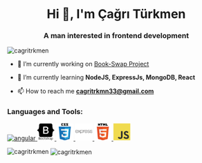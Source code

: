 <h1 align="center">Hi 👋, I'm Çağrı Türkmen</h1>
<h3 align="center">A man interested in frontend development</h3>

<p align="left"> <img src="https://komarev.com/ghpvc/?username=cagritrkmen&label=Profile%20views&color=0e75b6&style=flat" alt="cagritrkmen" /> </p>

- 🔭 I’m currently working on [Book-Swap Project](https://github.com/Cagritrkmen/Book-Swap-Project)

- 🌱 I’m currently learning **NodeJS, ExpressJs, MongoDB, React**

- 📫 How to reach me **cagritrkmn33@gmail.com**


</p>

<h3 align="left">Languages and Tools:</h3>
<p align="left"> <a href="https://angular.io" target="_blank" rel="noreferrer"> <img src="https://angular.io/assets/images/logos/angular/angular.svg" alt="angular" width="40" height="40"/> </a> <a href="https://getbootstrap.com" target="_blank" rel="noreferrer"> <img src="https://raw.githubusercontent.com/devicons/devicon/master/icons/bootstrap/bootstrap-plain-wordmark.svg" alt="bootstrap" width="40" height="40"/> </a> <a href="https://www.cprogramming.com/" target="_blank" rel="noreferrer">  <img src="https://raw.githubusercontent.com/devicons/devicon/master/icons/css3/css3-original-wordmark.svg" alt="css3" width="40" height="40"/> </a> <a href="https://expressjs.com" target="_blank" rel="noreferrer"> <img src="https://raw.githubusercontent.com/devicons/devicon/master/icons/express/express-original-wordmark.svg" alt="express" width="40" height="40"/> </a> <a href="https://www.w3.org/html/" target="_blank" rel="noreferrer"> <img src="https://raw.githubusercontent.com/devicons/devicon/master/icons/html5/html5-original-wordmark.svg" alt="html5" width="40" height="40"/> </a> <a href="https://developer.mozilla.org/en-US/docs/Web/JavaScript" target="_blank" rel="noreferrer"> <img src="https://raw.githubusercontent.com/devicons/devicon/master/icons/javascript/javascript-original.svg" alt="javascript" width="40" height="40"/> </a>

<p><img align="left" src="https://github-readme-stats.vercel.app/api/top-langs?username=cagritrkmen&show_icons=true&locale=en&layout=compact" alt="cagritrkmen" /></p>

<p>&nbsp;<img align="center" src="https://github-readme-stats.vercel.app/api?username=cagritrkmen&show_icons=true&locale=en" alt="cagritrkmen" /></p>
